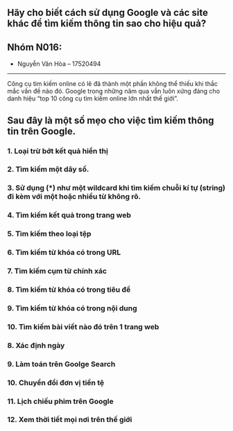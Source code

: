 ## Hãy cho biết cách sử dụng Google và các site khác để tìm kiếm thông tin sao cho hiệu quả?

## Nhóm N016:
- Nguyễn Văn Hòa – 17520494

---

Công cụ tìm kiếm online có lẽ đã thành một phần không thể thiếu khi thắc mắc vấn đề nào đó. Google trong những năm qua vẫn luôn xứng đáng cho danh hiệu “top 10 công cụ tìm kiếm online lớn nhất thế giới”.
## Sau đây là một số mẹo cho việc tìm kiếm thông tin trên Google.

### 1. Loại trừ bớt kết quả hiển thị
### 2. Tìm kiếm một dãy số.
### 3. Sử dụng (*) như một wildcard khi tìm kiếm chuỗi kí tự (string) đi kèm với một hoặc nhiều từ không rõ. 
### 4. Tìm kiếm kết quả trong trang web
### 5. Tìm kiếm theo loại tệp
### 6. Tìm kiếm từ khóa có trong URL
### 7. Tìm kiếm cụm từ chính xác
### 8. Tìm kiếm từ khóa có trong tiêu đề
### 9. Tìm kiếm từ khóa có trong nội dung
### 10. Tìm kiếm bài viết nào đó trên 1 trang web
  
  
  
### 8. Xác định ngày
### 9. Làm toán trên Goolge Search
### 10. Chuyển đổi đơn vị tiền tệ
### 11. Lịch chiếu phim trên Google
### 12. Xem thời tiết mọi nơi trên thế giới
